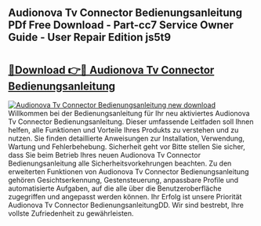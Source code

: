 ## Audionova Tv Connector Bedienungsanleitung PDf Free Download - Part-cc7 Service Owner Guide - User Repair Edition js5t9

# <h2><a href="http://df0tsgm.blite.top/?on=Audionova+Tv+Connector+Bedienungsanleitung">🔗Download 👉🔴 Audionova Tv Connector Bedienungsanleitung</a></h2>

[![Audionova Tv Connector Bedienungsanleitung new download](https://i.imgur.com/lujVjoI.png)](http://df0tsgm.blite.top/?on=Audionova+Tv+Connector+Bedienungsanleitung)
Willkommen bei der Bedienungsanleitung für Ihr neu aktiviertes Audionova Tv Connector Bedienungsanleitung. Dieser umfassende Leitfaden soll Ihnen helfen, alle Funktionen und Vorteile Ihres Produkts zu verstehen und zu nutzen. Sie finden detaillierte Anweisungen zur Installation, Verwendung, Wartung und Fehlerbehebung. Sicherheit geht vor Bitte stellen Sie sicher, dass Sie beim Betrieb Ihres neuen Audionova Tv Connector Bedienungsanleitung alle Sicherheitsvorkehrungen beachten. Zu den erweiterten Funktionen von Audionova Tv Connector Bedienungsanleitung gehören Gesichtserkennung, Gestensteuerung, anpassbare Profile und automatisierte Aufgaben, auf die alle über die Benutzeroberfläche zugegriffen und angepasst werden können. Ihr Erfolg ist unsere Priorität Audionova Tv Connector BedienungsanleitungDD. Wir sind bestrebt, Ihre vollste Zufriedenheit zu gewährleisten.
